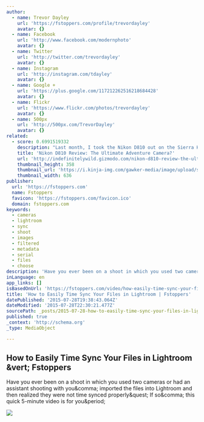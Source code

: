 ```yaml
---
author:
  - name: Trevor Dayley
    url: 'https://fstoppers.com/profile/trevordayley'
    avatar: {}
  - name: Facebook
    url: 'http://www.facebook.com/modernphoto'
    avatar: {}
  - name: Twitter
    url: 'http://twitter.com/trevordayley'
    avatar: {}
  - name: Instagram
    url: 'http://instagram.com/tdayley'
    avatar: {}
  - name: Google +
    url: 'https://plus.google.com/117212262516218684428'
    avatar: {}
  - name: Flickr
    url: 'https://www.flickr.com/photos/trevordayley'
    avatar: {}
  - name: 500px
    url: 'http://500px.com/TrevorDayley'
    avatar: {}
related:
  - score: 0.6991519332
    description: "Last month, I took the Nikon D810 out on the Sierra High Route - one of the toughest adventures around. It got dirty, wet, and constantly banged around. Here's how it performed. Three years ago, my roommate bought a D800E. I've always shot Canon, but he let me borrow his Nikon for a couple of shoots."
    title: 'Nikon D810 Review: The Ultimate Adventure Camera?'
    url: 'http://indefinitelywild.gizmodo.com/nikon-d810-review-the-ultimate-adventure-camera-1720304051'
    thumbnail_height: 358
    thumbnail_url: 'https://i.kinja-img.com/gawker-media/image/upload/s--HUMXs9W4--/c_fill,fl_progressive,g_north,h_358,q_80,w_636/1359547536269425185.jpg'
    thumbnail_width: 636
publisher:
  url: 'https://fstoppers.com'
  name: Fstoppers
  favicon: 'https://fstoppers.com/favicon.ico'
  domain: fstoppers.com
keywords:
  - cameras
  - lightroom
  - sync
  - shoot
  - images
  - filtered
  - metadata
  - serial
  - files
  - choose
description: 'Have you ever been on a shoot in which you used two cameras or had an assistant shooting with you, imported the files into Lightroom and then realized they were not time synced properly? If so, this quick 5-minute video is for you.'
inLanguage: en
app_links: []
isBasedOnUrl: 'https://fstoppers.com/video/how-easily-time-sync-your-files-lightroom-3271'
title: 'How to Easily Time Sync Your Files in Lightroom | Fstoppers'
datePublished: '2015-07-28T19:38:43.064Z'
dateModified: '2015-07-28T22:30:21.477Z'
sourcePath: _posts/2015-07-28-how-to-easily-time-sync-your-files-in-lightroom-or-fstoppers.md
published: true
_context: 'http://schema.org'
_type: MediaObject

---
```

<article style=""><h1>How to Easily Time Sync Your Files in Lightroom &amp;vert; Fstoppers</h1><p>Have you ever been on a shoot in which you used two cameras or had an assistant shooting with you&amp;comma; imported the files into Lightroom and then realized they were not time synced properly&amp;quest; If so&amp;comma; this quick 5-minute video is for you&amp;period;</p><img src="https://d1w5usc88actyi.cloudfront.net/styles/large/s3/wp-content/uploads/2013/04/Fstoppers-Lightroom-Time-Sync.jpg" /></article>